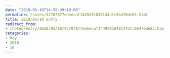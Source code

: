 ```yaml
---
date: "2018-05-10T14:55:39+10:00"
permalink: /notes/4270f077edeecaf1449491048144dfc9b476de83.html
title: 2018/05/10 entry
redirect_from:
- /notes/entry/2018/05/10/4270f077edeecaf1449491048144dfc9b476de83.html
categories:
- May
- 2018
- 10
---
```


